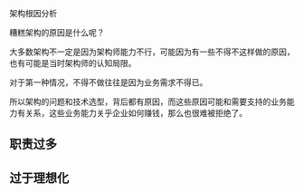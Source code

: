 架构根因分析



糟糕架构的原因是什么呢？

大多数架构不一定是因为架构师能力不行，可能因为有一些不得不这样做的原因，也有可能是当时架构师的认知局限。

对于第一种情况，不得不做往往是因为业务需求不得已。

所以架构的问题和技术选型，背后都有原因，而这些原因可能和需要支持的业务能力有关系，这些业务能力关乎企业如何赚钱，那么也很难被拒绝了。



## 职责过多

## 过于理想化


